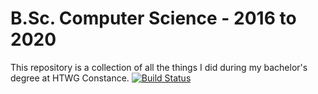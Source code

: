# B.Sc. Computer Science - 2016 to 2020

This repository is a collection of all the things I did during my bachelor's degree at HTWG Constance. [![Build Status](https://travis-ci.com/LorenzBung/bachelor.svg?token=SNQzzuFKX9endCjxwzTM&branch=master)](https://travis-ci.com/LorenzBung/bachelor)
